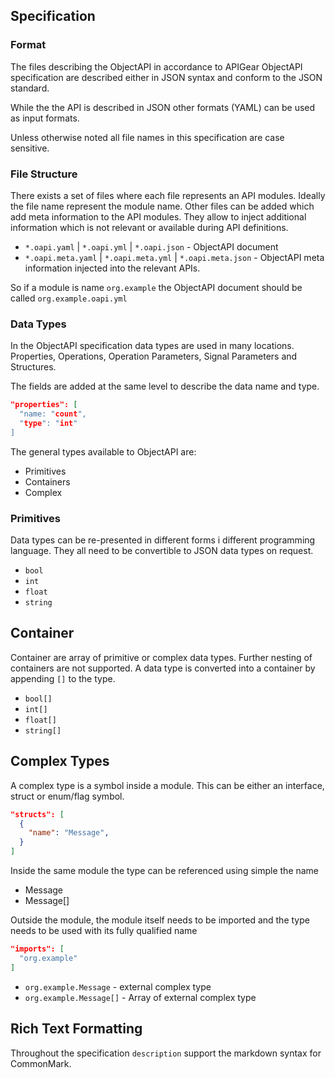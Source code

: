 ## Specification

### Format

The files describing the ObjectAPI in accordance to APIGear ObjectAPI specification are described either in JSON syntax and conform to the JSON standard.

While the the API is described in JSON other formats (YAML) can be used as input formats.

Unless otherwise noted all file names in this specification are case sensitive.

### File Structure

There exists a set of files where each file represents an API modules. Ideally the file name represent the module name. Other files can be added which add meta information to the API modules. They allow to inject additional information which is not relevant or available during API definitions.

- `*.oapi.yaml` | `*.oapi.yml` | `*.oapi.json` - ObjectAPI document
- `*.oapi.meta.yaml` | `*.oapi.meta.yml` | `*.oapi.meta.json` - ObjectAPI meta information injected into the relevant APIs.

So if a module is name `org.example` the ObjectAPI document should be called `org.example.oapi.yml`

### Data Types

In the ObjectAPI specification data types are used in many locations. Properties, Operations, Operation Parameters, Signal Parameters and Structures.

The fields are added at the same level to describe the data name and type.

```json
"properties": [
  "name: "count",
  "type": "int"
]
```

The general types available to ObjectAPI are:

- Primitives
- Containers
- Complex

### Primitives

Data types can be re-presented in different forms i different programming language. They all need to be convertible to JSON data types on request.

- `bool`
- `int`
- `float`
- `string`

## Container

Container are array of primitive or complex data types. Further nesting of containers are not supported. A data type is converted into a container by appending `[]` to the type.

- `bool[]`
- `int[]`
- `float[]`
- `string[]`

## Complex Types

A complex type is a symbol inside a module. This can be either an interface, struct or enum/flag symbol.

```json
"structs": [
  {
    "name": "Message",
  }
]
```

Inside the same module the type can be referenced using simple the name

- Message
- Message[]

Outside the module, the module itself needs to be imported and the type needs to be used with its fully qualified name

```json
"imports": [
  "org.example"
]
```

- `org.example.Message` - external complex type
- `org.example.Message[]` - Array of external complex type

## Rich Text Formatting

Throughout the specification `description` support the markdown syntax for CommonMark.
